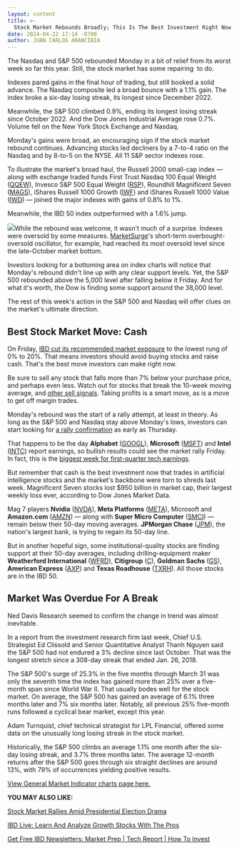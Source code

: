 ```yaml
---
layout: content
title: >-
  Stock Market Rebounds Broadly; This Is The Best Investment Right Now
date: 2024-04-22 17:14 -0700
author: JUAN CARLOS ARANCIBIA
---
```






The Nasdaq and S&P 500 rebounded Monday in a bit of relief from its worst week so far this year. Still, the stock market has some repairing  to do.




Indexes pared gains in the final hour of trading, but still booked a solid advance. The Nasdaq composite led a broad bounce with a 1.1% gain. The index broke a six-day losing streak, its longest since December 2022.


Meanwhile, the S&P 500 climbed 0.9%, ending its longest losing streak since October 2022. And the Dow Jones Industrial Average rose 0.7%. Volume fell on the New York Stock Exchange and Nasdaq.


Monday's gains were broad, an encouraging sign if the stock market rebound continues. Advancing stocks led decliners by a 7-to-4 ratio on the Nasdaq and by 8-to-5 on the NYSE. All 11 S&P sector indexes rose.


To illustrate the market's broad haul, the Russell 2000 small-cap index — along with exchange traded funds First Trust Nasdaq 100 Equal Weight ([QQEW](https://research.investors.com/quote.aspx?symbol=QQEW)), Invesco S&P 500 Equal Weight ([RSP](https://research.investors.com/quote.aspx?symbol=RSP)), Roundhill Magnificent Seven ([MAGS](https://research.investors.com/quote.aspx?symbol=MAGS)), iShares Russell 1000 Growth ([IWF](https://research.investors.com/quote.aspx?symbol=IWF)) and iShares Russell 1000 Value ([IWD](https://research.investors.com/quote.aspx?symbol=IWD)) — joined the major indexes with gains of 0.8% to 1%.


Meanwhile, the IBD 50 index outperformed with a 1.6% jump.


![](https://www.investors.com/wp-content/uploads/2024/04/MP042224.jpg)While the rebound was welcome, it wasn't much of a surprise. Indexes were oversold by some measures. [MarketSurge](https://get.investors.com/marketsurge/?artProdLink=MarketSurge)'s short-term overbought-oversold oscillator, for example, had reached its most oversold level since the late-October market bottom.


Investors looking for a bottoming area on index charts will notice that Monday's rebound didn't line up with any clear support levels. Yet, the S&P 500 rebounded above the 5,000 level after falling below it Friday. And for what it's worth, the Dow is finding some support around the 38,000 level.


The rest of this week's action in the S&P 500 and Nasdaq will offer clues on the market's ultimate direction.


Best Stock Market Move: Cash
----------------------------


On Friday, [IBD cut its recommended market exposure](https://www.investors.com/market-trend/the-big-picture/dow-jones-stock-market-sell-off-nasdaq-sp500-pce-inflation-data-netflix-tesla-nvidia-super-micro/) to the lowest rung of 0% to 20%. That means investors should avoid buying stocks and raise cash. That's the best move investors can make right now.


Be sure to sell any stock that falls more than 7% below your purchase price, and perhaps even less. Watch out for stocks that break the 10-week moving average, and [other sell signals](https://www.investors.com/how-to-invest/when-to-sell-stocks/). Taking profits is a smart move, as is a move to get off margin trades.


Monday's rebound was the start of a rally attempt, at least in theory. As long as the S&P 500 and Nasdaq stay above Monday's lows, investors can start looking for [a rally confirmation](https://www.investors.com/how-to-invest/investors-corner/follow-through-signals-market-uptrend/) as early as Thursday.


That happens to be the day **Alphabet** ([GOOGL](https://research.investors.com/quote.aspx?symbol=GOOGL)), **Microsoft** ([MSFT](https://research.investors.com/quote.aspx?symbol=MSFT)) and **Intel** ([INTC](https://research.investors.com/quote.aspx?symbol=INTC)) report earnings, so bullish results could see the market rally Friday. In fact, this is the [biggest week for first-quarter tech earnings](https://www.investors.com/research/earnings-preview/meta-stock-holds-strong-earnings-dexcom-earnings/).


But remember that cash is the best investment now that trades in artificial intelligence stocks and the market's backbone were torn to shreds last week. Magnificent Seven stocks lost $950 billion in market cap, their largest weekly loss ever, according to Dow Jones Market Data.


Mag 7 players **Nvidia** ([NVDA](https://research.investors.com/quote.aspx?symbol=NVDA)), **Meta Platforms** ([META](https://research.investors.com/quote.aspx?symbol=META)), Microsoft and **Amazon.com** ([AMZN](https://research.investors.com/quote.aspx?symbol=AMZN)) — along with **Super Micro Computer** ([SMCI](https://research.investors.com/quote.aspx?symbol=SMCI)) — remain below their 50-day moving averages. **JPMorgan Chase** ([JPM](https://research.investors.com/quote.aspx?symbol=JPM)), the nation's largest bank, is trying to regain its 50-day line.


But in another hopeful sign, some institutional-quality stocks are finding support at their 50-day averages, including drilling-equipment maker **Weatherford International** ([WFRD](https://research.investors.com/quote.aspx?symbol=WFRD)), **Citigroup** ([C](https://research.investors.com/quote.aspx?symbol=C)), **Goldman Sachs** ([GS](https://research.investors.com/quote.aspx?symbol=GS)), **American Express** ([AXP](https://research.investors.com/quote.aspx?symbol=AXP)) and **Texas Roadhouse** ([TXRH](https://research.investors.com/quote.aspx?symbol=TXRH)). All those stocks are in the IBD 50.


Market Was Overdue For A Break
------------------------------


Ned Davis Research seemed to confirm the change in trend was almost inevitable.


In a report from the investment research firm last week, Chief U.S. Strategist Ed Clissold and Senior Quantitative Analyst Thanh Nguyen said the S&P 500 had not endured a 3% decline since last October. That was the longest stretch since a 308-day streak that ended Jan. 26, 2018.


The S&P 500's surge of 25.3% in the five months through March 31 was only the seventh time the index has gained more than 25% over a five-month span since World War II. That usually bodes well for the stock market. On average, the S&P 500 has gained an average of 6.1% three months later and 7% six months later. Notably, all previous 25% five-month runs followed a cyclical bear market, except this year.


Adam Turnquist, chief technical strategist for LPL Financial, offered some data on the unusually long losing streak in the stock market.


Historically, the S&P 500 climbs an average 1.1% one month after the six-day losing streak, and 3.7% three months later. The average 12-month returns after the S&P 500 goes through six straight declines are around 13%, with 79% of occurrences yielding positive results.


[View General Market Indicator charts page here.](https://www.investors.com/wp-content/uploads/2024/04/DailyGMI_042224.pdf)


**YOU MAY ALSO LIKE:**


[Stock Market Rallies Amid Presidential Election Drama](https://www.investors.com/news/stock-market-forecast-trump-vs-biden-presidential-election/)


[IBD Live: Learn And Analyze Growth Stocks With The Pros](https://shop.investors.com/offer/splashresponsive.aspx?id=IBD-Live&intcode=icmhpbrdcstmsg|cms|ibdlive|2019|11|ibdlive|na|707596&src=A00387A)


[Get Free IBD Newsletters: Market Prep \| Tech Report \| How To Invest](https://shop.investors.com/offer/splashresponsive.aspx?id=newsletters-howtoinvest)




